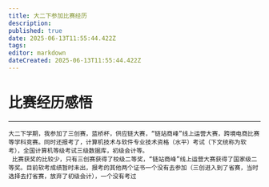 ```yaml
---
title: 大二下参加比赛经历
description: 
published: true
date: 2025-06-13T11:55:44.422Z
tags: 
editor: markdown
dateCreated: 2025-06-13T11:55:44.422Z
---
```


# 比赛经历感悟
***
    大二下学期，我参加了三创赛，蓝桥杯，供应链大赛，“链站商峰”线上运营大赛，跨境电商比赛等学科竞赛。同时还报考了，计算机技术与软件专业技术资格（水平）考试（下文统称为软考），全国计算机等级考试三级数据库，初级会计等。
     比赛获奖的比较少，只有三创赛获得了校级二等奖，“链站商峰”线上运营大赛获得了国家级二等奖。目前软考成绩暂时未出，报考的其他两个证书一个没有去参加（三创进入到了省赛，当时选择去打省赛，放弃了初级会计），一个没有考过